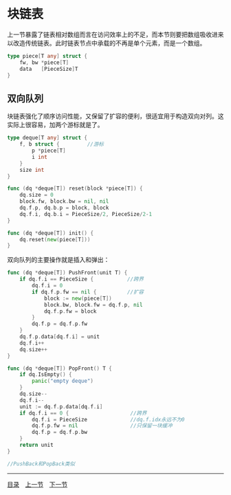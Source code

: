 # 块链表
上一节暴露了链表相对数组而言在访问效率上的不足，而本节则要把数组吸收进来以改造传统链表。此时链表节点中承载的不再是单个元素，而是一个数组。 
```go
type piece[T any] struct {
    fw, bw *piece[T]
    data   [PieceSize]T
}
```

## 双向队列
块链表强化了顺序访问性能，又保留了扩容的便利，很适宜用于构造双向对列。这实际上很容易，加两个游标就是了。
```go
type deque[T any] struct {
    f, b struct {         //游标
        p *piece[T]
        i int
    }
    size int
}

func (dq *deque[T]) reset(block *piece[T]) {
    dq.size = 0
    block.fw, block.bw = nil, nil
    dq.f.p, dq.b.p = block, block
    dq.f.i, dq.b.i = PieceSize/2, PieceSize/2-1
}

func (dq *deque[T]) init() {
    dq.reset(new(piece[T]))
}
```
双向队列的主要操作就是插入和弹出：
```go
func (dq *deque[T]) PushFront(unit T) {
    if dq.f.i == PieceSize {           //跨界
        dq.f.i = 0
        if dq.f.p.fw == nil {          //扩容
            block := new(piece[T])
            block.bw, block.fw = dq.f.p, nil
            dq.f.p.fw = block
        }
        dq.f.p = dq.f.p.fw
    }
    dq.f.p.data[dq.f.i] = unit
    dq.f.i++
    dq.size++
}

func (dq *deque[T]) PopFront() T {
    if dq.IsEmpty() {
        panic("empty deque")
    }
    dq.size--
    dq.f.i--
    unit := dq.f.p.data[dq.f.i]
    if dq.f.i == 0 {                    //跨界
        dq.f.i = PieceSize              //dq.f.idx永远不为0
        dq.f.p.fw = nil                 //只保留一块缓冲
        dq.f.p = dq.f.p.bw
    }
    return unit
}

//PushBack和PopBack类似
```

---
[目录](../README.md)　[上一节](2A.md)　[下一节](2C.md)
